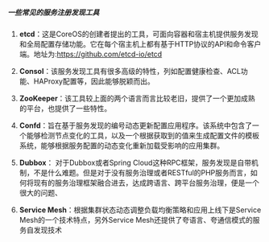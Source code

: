 ##### 一些常见的服务注册发现工具
1. **etcd**：这是CoreOS的创建者提出的工具，可面向容器和宿主机提供服务发现和全局配置存储功能。它在每个宿主机上都有基于HTTP协议的API和命令客户端。地址为:https://github.com/etcd-io/etcd

2. **Consol**：该服务发现工具有很多高级的特性，列如配置健康检查、ACL功能、HAProxy配置等，因此能够脱颖而出。

3. **ZooKeeper**：该工具较上面的两个语言而言比较老旧，提供了一个更加成熟的平台，也提供了一些特性。

4. **Confd**：旨在基于服务发现的编号动态更新配置应用程序。该系统中包含了一个能够检测节点变化的工具，以及一个根据获取到的值来生成配置文件的模板系统，能够根据服务配置的动态变化重新加载受影响的应用集群。

5. **Dubbox**： 对于Dubbox或者Spring Cloud这种RPC框架，服务发现是自带机制，不是什么难题。但是对于没有服务治理或者RESTful的PHP服务而言，如何将现有的服务治理框架融合进去，达成跨语言、跨平台服务治理，便是一个很大的问题、

6. **Service Mesh**：根据集群状态动态调整负载均衡策略和应用上线下是Service Mesh的一个技术特点，另外Service Mesh还提供了夸语言、夸通信模式的服务自发现技术

